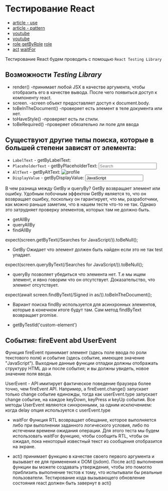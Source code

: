 # Тестирование React
- [article - use](https://www.robinwieruch.de/react-testing-library/)
- [article - pattern](https://frontend-stuff.com/blog/common-mistakes-with-react-testing-library/)
- [youtube](https://www.youtube.com/watch?v=T2sv8jXoP4s&list=PLC3y8-rFHvwirqe1KHFCHJ0RqNuN61SJd&index=1)
- [youtube](https://www.youtube.com/watch?v=7dTTFW7yACQ&list=PL4cUxeGkcC9gm4_-5UsNmLqMosM-dzuvQ&index=1)
- [role getByRole](https://www.w3.org/TR/html-aria/#toc) [role](https://developer.mozilla.org/en-US/docs/Web/Accessibility/ARIA/Roles/textbox_role)
- [act](https://davidwcai.medium.com/react-testing-library-and-the-not-wrapped-in-act-errors-491a5629193b) [waitFor](https://testing-library.com/docs/guide-disappearance/)

Тестирование React будем проводить с помощью `React Testing Library`

## Возможности _**Testing Library**_

- render() -принимает любой JSX в качестве аргумента, чтобы отобразить его в качестве вывода. После чего появиться доступ к компоненту react.
- screen. -screen объект предоставляет доступ к document.body.
- toBeInTheDocument() -проверяет есть элемент в теле документа или нет.
- toHaveStyle() -проверяет есть ли стили.
- toBeRequired() -проверяет обязательно ли поле для ввода


## Существуют другие типы поиска, которые в большей степени зависят от элемента:
- `LabelText` - getByLabelText: <label for="search" />
- `PlaceholderText` - getByPlaceholderText: <input placeholder="Search" />
- `AltText` - getByAltText: <img alt="profile" />
- `DisplayValue` - getByDisplayValue: <input value="JavaScript" />

В чем разница между GetBy и queryBy?
GetBy возвращает элемент или ошибку. Удобным побочным эффектом GetBy является то, что он возвращает ошибку,
поскольку он гарантирует, что мы, разработчики, как можно раньше заметим, что в нашем тесте что-то не так.
Однако это затрудняет проверку элементов, которых там не должно быть.


* getAllBy
* queryAllBy
* findAllBy

expect(screen.getByText(/Searches for JavaScript/)).toBeNull();
- GetBy Ожидает что элемент должен быть найден если это не так test упадает.

expect(screen.queryByText(/Searches for JavaScript/)).toBeNull();
- queryBy позволяет убедиться что элемента нет. Т.е мы ищем элемент, и явно говорим что он отсутствует. Доказательство, что элемент отсутствует.
  
expect(await screen.findByText(/Signed in as/)).toBeInTheDocument();
- Вариант поиска findBy используется для асинхронных элементов, которые в конечном итоге будут там. Сам метод findByText возвращает promise.

- getByTestId('custom-element') <div data-testid="custom-element" />

## События: fireEvent abd UserEvent 

Функция fireEvent принимает элемент (здесь поле ввода по роли текстового поля) и событие (здесь событие, имеющее значение "JavaScript").
Выходные данные функции отладки должны отображать структуру HTML до и после события; и вы должны увидеть, новое значение поля ввода.

UserEvent - API имитирует фактическое поведение браузера более точно, чем fireEvent API.
Например, a fireEvent.change() запускает только change событие единожды, тогда как userEvent.type запускает change событие, на каждое keyDown,
keyPress и keyUp события.
Все методы UserEvent являются синхронными, за одним исключением: когда delay опция используется с userEvent.type


- waitFor Функция RTL возвращает обещание, которое выполняется либо при выполнении заданного логического условия, либо по истечении времени ожидания операции. Для этого теста мы будем использовать waitFor функцию, чтобы сообщить RTL, чтобы он ожидал, пока некоторый известный текст из сообщения отобразится на экране.

- act() принимает функцию в качестве своего первого аргумента и вызывает ее для применения к DOM (jsdom). После act() выполнения
функции вы можете создавать утверждения, чтобы это помогло приблизить выполнение тестов к тому, что испытывали бы реальные пользователи.
Тестирование кода вызывающего обновление состояния react должен быть завернут в act() 
